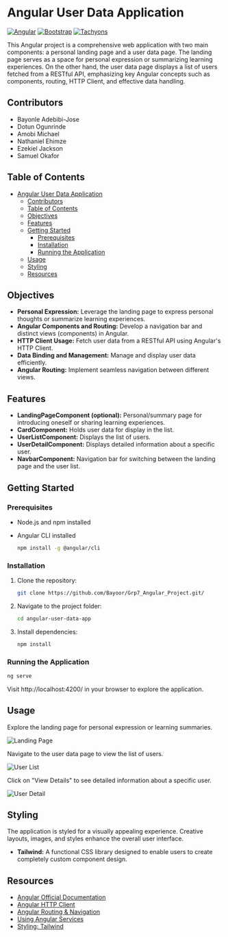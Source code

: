 # Angular User Data Application

[![Angular](https://img.shields.io/badge/Angular-11.2.0-red)](https://angular.io/)
[![Bootstrap](https://img.shields.io/badge/Bootstrap-4.6.0-blueviolet)](https://getbootstrap.com/)
[![Tachyons](https://img.shields.io/badge/Tachyons-4.12.0-green)](http://tachyons.io/)

This Angular project is a comprehensive web application with two main components: a personal landing page and a user data page. The landing page serves as a space for personal expression or summarizing learning experiences. On the other hand, the user data page displays a list of users fetched from a RESTful API, emphasizing key Angular concepts such as components, routing, HTTP Client, and effective data handling.

## Contributors
- Bayonle Adebibi-Jose
- Dotun Ogunrinde
- Amobi Michael
- Nathaniel Ehimze
- Ezekiel Jackson
- Samuel Okafor

## Table of Contents

- [Angular User Data Application](#angular-user-data-application)
  - [Contributors](#contributors)
  - [Table of Contents](#table-of-contents)
  - [Objectives](#objectives)
  - [Features](#features)
  - [Getting Started](#getting-started)
    - [Prerequisites](#prerequisites)
    - [Installation](#installation)
    - [Running the Application](#running-the-application)
  - [Usage](#usage)
  - [Styling](#styling)
  - [Resources](#resources)

## Objectives

- **Personal Expression:** Leverage the landing page to express personal thoughts or summarize learning experiences.
- **Angular Components and Routing:** Develop a navigation bar and distinct views (components) in Angular.
- **HTTP Client Usage:** Fetch user data from a RESTful API using Angular's HTTP Client.
- **Data Binding and Management:** Manage and display user data efficiently.
- **Angular Routing:** Implement seamless navigation between different views.

## Features

- **LandingPageComponent (optional):** Personal/summary page for introducing oneself or sharing learning experiences.
- **CardComponent:** Holds user data for display in the list.
- **UserListComponent:** Displays the list of users.
- **UserDetailComponent:** Displays detailed information about a specific user.
- **NavbarComponent:** Navigation bar for switching between the landing page and the user list.

## Getting Started

### Prerequisites

- Node.js and npm installed
- Angular CLI installed

  ```bash
  npm install -g @angular/cli
  ```

### Installation

1. Clone the repository:

   ```bash
   git clone https://github.com/Bayoor/Grp7_Angular_Project.git/
   ```

2. Navigate to the project folder:

   ```bash
   cd angular-user-data-app
   ```

3. Install dependencies:

   ```bash
   npm install
   ```

### Running the Application

```bash
ng serve
```

Visit http://localhost:4200/ in your browser to explore the application.

## Usage

Explore the landing page for personal expression or learning summaries.

![Landing Page](http://localhost:4200)

Navigate to the user data page to view the list of users.

![User List](http://localhost:4200/user)

Click on "View Details" to see detailed information about a specific user.

![User Detail](http://localhost:4200/user/1)

## Styling

The application is styled for a visually appealing experience. Creative layouts, images, and styles enhance the overall user interface.

- **Tailwind:** A functional CSS library designed to enable users to create completely custom component design.

## Resources

- [Angular Official Documentation](https://angular.io/docs)
- [Angular HTTP Client](https://angular.io/guide/http)
- [Angular Routing & Navigation](https://angular.io/guide/router)
- [Using Angular Services](https://angular.io/tutorial/toh-pt4)
- [Styling: Tailwind](https://tailwindcss.com/docs/installation)